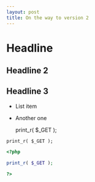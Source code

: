 ```yaml
---
layout: post
title: On the way to version 2
---
```


# Headline

## Headline 2

## Headline 3

* List item
* Another one

  print_r( $_GET );


```
print_r( $_GET );
```

```php
<?php

print_r( $_GET );

?>
```
